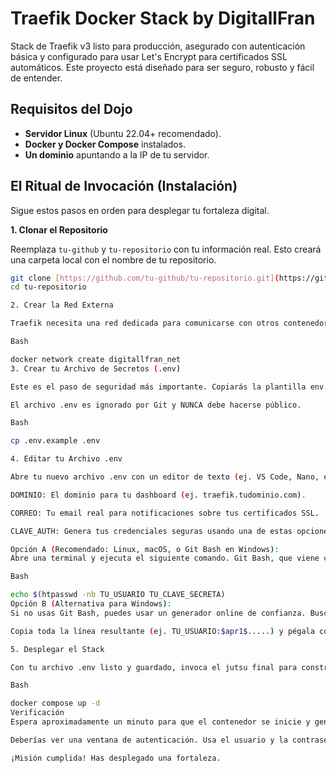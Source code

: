 # Traefik Docker Stack by DigitallFran

Stack de Traefik v3 listo para producción, asegurado con autenticación básica y configurado para usar Let's Encrypt para certificados SSL automáticos. Este proyecto está diseñado para ser seguro, robusto y fácil de entender.

## Requisitos del Dojo

-   **Servidor Linux** (Ubuntu 22.04+ recomendado).
-   **Docker y Docker Compose** instalados.
-   **Un dominio** apuntando a la IP de tu servidor.

## El Ritual de Invocación (Instalación)

Sigue estos pasos en orden para desplegar tu fortaleza digital.

**1. Clonar el Repositorio**

Reemplaza `tu-github` y `tu-repositorio` con tu información real. Esto creará una carpeta local con el nombre de tu repositorio.

```bash
git clone [https://github.com/tu-github/tu-repositorio.git](https://github.com/tu-github/tu-repositorio.git)
cd tu-repositorio

2. Crear la Red Externa

Traefik necesita una red dedicada para comunicarse con otros contenedores de forma segura. Por defecto, este stack usa digitallfran_net.

Bash

docker network create digitallfran_net
3. Crear tu Archivo de Secretos (.env)

Este es el paso de seguridad más importante. Copiarás la plantilla env.example para crear tu propio archivo de configuración local .env.

El archivo .env es ignorado por Git y NUNCA debe hacerse público.

Bash

cp .env.example .env

4. Editar tu Archivo .env

Abre tu nuevo archivo .env con un editor de texto (ej. VS Code, Nano, etc.) y personaliza las siguientes variables:

DOMINIO: El dominio para tu dashboard (ej. traefik.tudominio.com).

CORREO: Tu email real para notificaciones sobre tus certificados SSL.

CLAVE_AUTH: Genera tus credenciales seguras usando una de estas opciones:

Opción A (Recomendado: Linux, macOS, o Git Bash en Windows):
Abre una terminal y ejecuta el siguiente comando. Git Bash, que viene con Git para Windows, incluye esta herramienta. Reemplaza TU_USUARIO y TU_CLAVE_SECRETA con los valores que desees.

Bash

echo $(htpasswd -nb TU_USUARIO TU_CLAVE_SECRETA)
Opción B (Alternativa para Windows):
Si no usas Git Bash, puedes usar un generador online de confianza. Busca en Google "htpasswd generator" y asegúrate de que use encriptación APR1 MD5. Introduce tu usuario y clave para generar la cadena.

Copia toda la línea resultante (ej. TU_USUARIO:$apr1$.....) y pégala como el valor para CLAVE_AUTH.

5. Desplegar el Stack

Con tu archivo .env listo y guardado, invoca el jutsu final para construir y ejecutar Traefik.

Bash

docker compose up -d
Verificación
Espera aproximadamente un minuto para que el contenedor se inicie y genere el certificado SSL. Luego, visita la URL que definiste en la variable DOMINIO.

Deberías ver una ventana de autenticación. Usa el usuario y la contraseña que creaste en el paso 4 para acceder al dashboard de Traefik.

¡Misión cumplida! Has desplegado una fortaleza.
